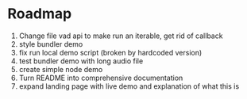 # Roadmap

1. Change file vad api to make run an iterable, get rid of callback
1. style bundler demo
1. fix run local demo script (broken by hardcoded version)
1. test bundler demo with long audio file
1. create simple node demo
1. Turn README into comprehensive documentation
1. expand landing page with live demo and explanation of what this is
